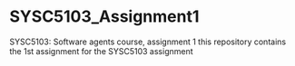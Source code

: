 # SYSC5103_Assignment1
SYSC5103: Software agents course, assignment 1
this repository contains the 1st assignment for the SYSC5103 assignment
